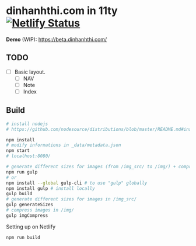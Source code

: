 # dinhanhthi.com in 11ty [![Netlify Status](https://api.netlify.com/api/v1/badges/ae2637e4-f348-4ba4-9ed2-eaf31e941aa3/deploy-status)](https://app.netlify.com/sites/relaxed-newton-80720e/deploys)

__Demo__ (WIP): https://beta.dinhanhthi.com/


## TODO

- [ ] Basic layout.
  - [ ] NAV
  - [ ] Note
  - [ ] Index

## Build

``` bash
# install nodejs
# https://github.com/nodesource/distributions/blob/master/README.md#installation-instructions

npm install
# modify informations in _data/metadata.json
npm start
# localhost:8080/

# generate different sizes for images (from /img_src/ to /img/) + compress the images (in /img/)
npm run gulp
# or
npm install --global gulp-cli # to use "gulp" globally
npm install gulp # install locally
gulp build
# generate different sizes for images in /img_src/
gulp generateSizes
# compress images in /img/
gulp imgCompress
```

Setting up on Netlify

``` bash
npm run build
```